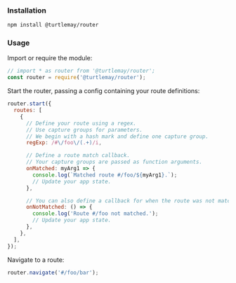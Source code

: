 ### Installation

```bash
npm install @turtlemay/router
```

### Usage

Import or require the module:

```javascript
// import * as router from '@turtlemay/router';
const router = require('@turtlemay/router');
```

Start the router, passing a config containing your route definitions:

```javascript
router.start({
  routes: [
    {
      // Define your route using a regex.
      // Use capture groups for parameters.
      // We begin with a hash mark and define one capture group.
      regExp: /#\/foo\/(.+)/i,

      // Define a route match callback.
      // Your capture groups are passed as function arguments.
      onMatched: myArg1 => {
        console.log(`Matched route #/foo/${myArg1}.`);
        // Update your app state.
      },

      // You can also define a callback for when the route was not matched.
      onNotMatched: () => {
        console.log('Route #/foo not matched.');
        // Update your app state.
      },
    },
  ],
});
```

Navigate to a route:

```javascript
router.navigate('#/foo/bar');
```
